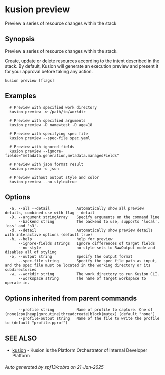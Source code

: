 # kusion preview

Preview a series of resource changes within the stack

## Synopsis

Preview a series of resource changes within the stack.

 Create, update or delete resources according to the intent described in the stack. By default, Kusion will generate an execution preview and present it for your approval before taking any action.

```
kusion preview [flags]
```

## Examples

```
  # Preview with specified work directory
  kusion preview -w /path/to/workdir
  
  # Preview with specified arguments
  kusion preview -D name=test -D age=18
  
  # Preview with specifying spec file
  kusion preview --spec-file spec.yaml
  
  # Preview with ignored fields
  kusion preview --ignore-fields="metadata.generation,metadata.managedFields"
  
  # Preview with json format result
  kusion preview -o json
  
  # Preview without output style and color
  kusion preview --no-style=true
```

## Options

```
  -a, --all --detail            Automatically show all preview details, combined use with flag --detail
  -D, --argument stringArray    Specify arguments on the command line
      --backend string          The backend to use, supports 'local', 'oss' and 's3'.
  -d, --detail                  Automatically show preview details with interactive options (default true)
  -h, --help                    help for preview
      --ignore-fields strings   Ignore differences of target fields
      --no-style                no-style sets to RawOutput mode and disables all of styling
  -o, --output string           Specify the output format
      --spec-file string        Specify the spec file path as input, and the spec file must be located in the working directory or its subdirectories
  -w, --workdir string          The work directory to run Kusion CLI.
      --workspace string        The name of target workspace to operate in.
```

## Options inherited from parent commands

```
      --profile string          Name of profile to capture. One of (none|cpu|heap|goroutine|threadcreate|block|mutex) (default "none")
      --profile-output string   Name of the file to write the profile to (default "profile.pprof")
```

## SEE ALSO

* [kusion](index.md)	 - Kusion is the Platform Orchestrator of Internal Developer Platform

###### Auto generated by spf13/cobra on 21-Jan-2025
